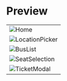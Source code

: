 # Preview

<table>
    <tr>
        <td>
            <img src="https://github.com/user-attachments/assets/907679d4-6b0c-418a-9fbc-c10b7443ef4a" alt="Home"/>
        </td>
    </tr>
    <tr>
        <td>
            <img src="https://github.com/user-attachments/assets/06acaa9d-9a5a-4080-b707-b199d478a624" alt="LocationPicker"/>
        </td>
    </tr>
    <tr>
        <td>
            <img src="https://github.com/user-attachments/assets/c12e0466-b817-427a-bd53-6a7dcc00e8d9" alt="BusList"/>
        </td>
    </tr>
    <tr>
        <td>
            <img src="https://github.com/user-attachments/assets/c8de965e-afa8-4f85-a0c5-53d91c37224b" alt="SeatSelection"/>
        </td>
    </tr>
    <tr>
        <td>
            <img src="https://github.com/user-attachments/assets/9379184d-824b-44b2-85ba-b0ca5a7f8274" alt="TicketModal"/>
        </td>
    </tr>
</table>